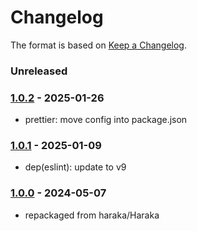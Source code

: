 # Changelog

The format is based on [Keep a Changelog](https://keepachangelog.com/).

### Unreleased

### [1.0.2] - 2025-01-26

- prettier: move config into package.json

### [1.0.1] - 2025-01-09

- dep(eslint): update to v9

### [1.0.0] - 2024-05-07

- repackaged from haraka/Haraka

[1.0.1]: https://github.com/haraka/haraka-plugin-spamassassin/releases/tag/v1.0.1
[1.0.2]: https://github.com/haraka/haraka-plugin-spamassassin/releases/tag/v1.0.2
[1.0.0]: https://github.com/haraka/haraka-plugin-spamassassin/releases/tag/1.0.0
